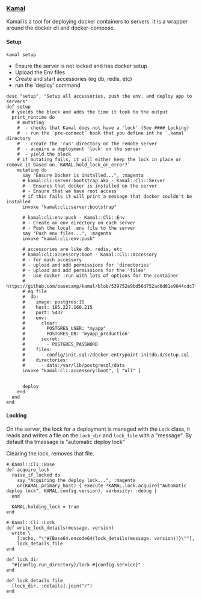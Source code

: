 ### [Kamal](https://kamal-deploy.org/) 

Kamal is a tool for deploying docker containers to servers. It is a wrapper around the docker cli and docker-compose.

#### Setup

`kamal setup`
 - Ensure the server is not locked and has docker setup
 - Upload the Env files
 - Create and start accessories (eg db, redis, etc)
 - run the 'deploy' command

```
desc "setup", "Setup all accessories, push the env, and deploy app to servers"
def setup
  # yields the block and adds the time it took to the output
  print_runtime do
    # mutating
    #  - checks that Kamal does not have a 'lock' (See #### Locking)
    #  - run the `pre-connect` hook that you define int he `.kamal` directory
    #  - create the 'run' directory on the remote server
    #  - acquire a deployment 'lock' on the server 
    #  - yield the block
    # if mutating fails, it will either keep the lock in place or remove it based on `KAMAL.hold_lock_on_error?`
    mutating do
      say "Ensure Docker is installed...", :magenta
      # kamal:cli:server:bootstrap aka - Kamal::Cli::Server 
      # - Ensures that docker is installed on the server
      # - Ensure that we have root access
      # if this fails it will print a message that docker couldn't be installed
      invoke "kamal:cli:server:bootstrap"
      
      # kamal:cli:env:push - Kamal::Cli::Env
      # - Create an env directory on each server
      # - Push the local .env file to the server
      say "Push env files...", :magenta
      invoke "kamal:cli:env:push"

      # accessories are like db, redis, etc
      # kamal:cli:accessory:boot - Kamal::Cli::Accessory
      # - for each accessory
      # - upload and add permissions for 'directories'
      # - upload and add permissions for the 'files'
      # - use docker :run with lots of options for the container
      # https://github.com/basecamp/kamal/blob/539752e9bd56d752ad6d01e9044cdc7f47149881/lib/mrsk/commands/accessory.rb#L11 
      # eg file
      #  db:
      #    image: postgres:15
      #    host: 165.227.160.215
      #    port: 5432
      #    env:
      #      clear:
      #        POSTGRES_USER: "myapp"
      #        POSTGRES_DB: 'myapp_production'
      #      secret:
      #        - POSTGRES_PASSWORD
      #    files:
      #      - config/init.sql:/docker-entrypoint-initdb.d/setup.sql
      #    directories:
      #      - data:/var/lib/postgresql/data
      invoke "kamal:cli:accessory:boot", [ "all" ]
      
      
      deploy
    end
  end
end  
```

#### Locking

On the server, the lock for a deployment is managed with the `Lock` class, it reads and writes a file on the `lock_dir` and `lock_file` with a "message".  By default tha tmessage is "automatic deploy lock"

Clearing the lock, removes that file.

```
# Kamal::Cli::Base
def acquire_lock
  raise_if_locked do
    say "Acquiring the deploy lock...", :magenta
    on(KAMAL.primary_host) { execute *KAMAL.lock.acquire("Automatic deploy lock", KAMAL.config.version), verbosity: :debug }
  end

  KAMAL.holding_lock = true
end

# Kamal::Cli::Lock
def write_lock_details(message, version)
  write \
    [:echo, "\"#{Base64.encode64(lock_details(message, version))}\""],
    lock_details_file
end

def lock_dir
  "#{config.run_directory}/lock-#{config.service}"
end

def lock_details_file
  [lock_dir, :details].join("/")
end
```
